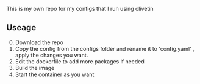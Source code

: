 This is my own repo for my configs that I run using olivetin


## Useage

0. Download the repo 
1. Copy the config from the configs folder and rename it to 'config.yaml' , apply the changes you want.
2. Edit the dockerfile to add more packages if needed
3. Build the image
4. Start the container as you want
